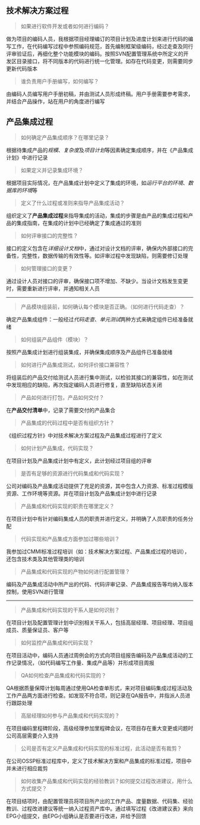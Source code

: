 ## 技术解决方案过程

> 如果进行软件开发或者如何进行编码？

做为项目的编码人员，我根据项目经理编订的项目计划及进度计划来进行代码的编写工作，在代码编写过程中参照编码规范，首先编制框架级编码，经过走查及同行评审验证后，再细化整个功能模块的编码。按照SVN配置管理系统中所定义的开发区目录接口，将不同版本的代码进行统一化管理。如存在代码变更，则需要同步更新代码版本

> 谁负责用户手册编写，如何编写？

由编码人员编写用户手册初稿，并由测试人员形成终稿。用户手册需要参考需求，并结合产品操作，站在用户的角度进行编写

## 产品集成过程

> 如何确定产品集成顺序？在哪里记录？

根据待集成产品的*规模*、*复杂度*及*项目计划*等因素确定集成顺序，并在《产品集成计划》中进行记录

> 如果定义并记录集成环境？

根据项目实际情况，在产品集成计划中定义了集成的环境，如*运行平台的环境*、*数据库的环境*等

> 定义了什么过程或准则来指导产品集成活动？

组织定义了**产品集成过程**来指导集成的活动，集成的步骤是由产品的集成过程和产品的集成指南，在集成的计划中已经确定了集成通过的准则

> 如何评审接口的完整性？

接口的定义包含在*详细设计文档*中，通过对设计文档的评审，确保内外部接口的完备性，完整性，数据传输的有效性等。如评审过程中发现缺陷，则需要修订处理

> 如何管理接口的变更？

通过设计人员对接口的评审，确保接口项不增加、不缺少。当设计文档发生变更时，需要重新进行评审，并通知相关人员

---

> 产品模块组装前，如何确认每个模块是否正确。（如何进行代码走查）？

确定产品集成组件：一般经过*代码走查*、*单元测试*两种方式来确定组件已经准备就绪

> 如何组装产品组件（模块）？

按照产品集成计划进行组装集成，并确保集成顺序及产品组件已准备就绪

> 如何进行产品集成测试，如何评价接口兼容性？

将组装后的产品交付给测试人员进行集中测试，以检验其接口的兼容性，如在测试中发现相应的缺陷，再次指定编码人员进行修复，直至缺陷状态关闭

> 产品如何进行打包，产品如何交付？

在**产品交付清单**中，记录了需要交付的产品集合

> 产品集成的代码过程中是否有组织方针？

《组织过程方针》中对技术解决方案过程及产品集成过程进行了定义

> 如何计划产品集成，代码实现？

在项目计划及产品集成计划中有定义，此计划经过项目组的评审

> 是否有足够的资源进行代码集成和代码实现？

公司对编码及产品集成活动提供了充足的资源，其中包含人力资源、标准过程模版资源、工作环境等资源。并在项目计划及产品集成计划中进行记录

> 产品集成和代码实现的职责在哪里定义？

在项目计划中有针对编码集成人员的职责并进行定义，并明确了人员职责的任务分配

> 代码实现和产品集成方面参加过哪些培训？

我参加过CMMI标准过程培训（如：技术解决方案过程、产品集成过程的培训），还包含技术类及其他管理类的培训

> 产品集成和代码实现的产物如何进行配置管理？

编码及产品集成活动中所产出的代码、代码评审记录、产品集成报告等均纳入版本控制，使用SVN进行管理

---

> 产品集成和代码实现的干系人是如何识别？

在项目计划及配置管理计划中识别相关干系人，包括高层经理、项目经理、项目组成员、质量保证员、客户等

> 如何监控产品集成和代码实现？

在项目活动中，编码人员通过周例会的方式向项目组报告编码及产品集成活动的工作记录情况，（如代码编写工作量、集成产品等）并形成项目周报

> QA如何检查产品集成和代码实现的？

QA根据质量保障计划每周通过使用QA检查单形式，来对项目编码集成过程活动及工作产品两方面进行检查。如发现不符合项，则记录在QA报告中，并指派人员进行跟踪处理

> 高层经理如何参与产品集成和代码实现的？

在项目编码里程碑阶段，高级经理参加里程碑会议，在项目存在重大变更或问题时公司高层需要介入支持

> 公司是否有定义产品集成和代码实现的标准过程，此活动是否有裁剪？

在公司OSSP标准过程库中，定义了技术解决方案和产品集成的标准过程，项目中并未进行相应裁剪

> 如何收集产品集成和代码实现的经验教训？如何提交过程改进建议，用什么方式提交？

在项目结项时，由配置管理员将项目所产出的工作产品、度量数据、代码集、经验教训、过程改进建议等统一纳入过程资产库中。通过填写过程《改进建议表》来向EPG小组提交，由EPG小组确认是否要进行改进，并给予回馈
